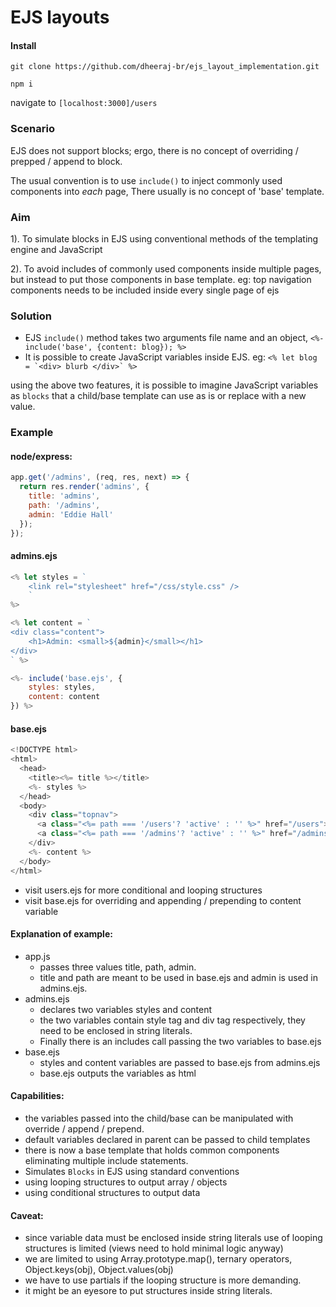 # EJS layouts 

#### Install
`git clone https://github.com/dheeraj-br/ejs_layout_implementation.git`

`npm i`

navigate to `[localhost:3000]/users`

### Scenario
EJS does not support blocks; ergo, there is no concept of overriding / prepped / append to block.

The usual convention is to use `include()` to inject commonly used components into _each_ page, There usually is no concept of 'base' template.

### Aim
1). To simulate blocks in EJS using conventional methods of the templating engine and JavaScript

2). To avoid includes of commonly used components inside multiple pages, but instead to put those components in base template.
    eg: top navigation components needs to be included inside every single page of ejs

### Solution
* EJS `include()` method takes two arguments file name and an object, ```<%- include('base', {content: blog}); %>```
* It is possible to create JavaScript variables inside EJS. eg: ```<% let blog = `<div> blurb </div>` %>```

using the above two features, it is possible to imagine JavaScript variables as `blocks` that a child/base template can use as is or replace with a new value.

### Example

#### node/express:
```JavaScript
app.get('/admins', (req, res, next) => {
  return res.render('admins', {
    title: 'admins',
    path: '/admins',
    admin: 'Eddie Hall'
  });
});
```

#### admins.ejs
```JavaScript
<% let styles = `
    <link rel="stylesheet" href="/css/style.css" />
    ` 
%>

<% let content = `
<div class="content"> 
    <h1>Admin: <small>${admin}</small></h1>
</div>
` %>

<%- include('base.ejs', {
    styles: styles, 
    content: content
}) %>

```

#### base.ejs
```JavaScript
<!DOCTYPE html>
<html>
  <head>
    <title><%= title %></title>
    <%- styles %>
  </head>
  <body>
    <div class="topnav">
      <a class="<%= path === '/users'? 'active' : '' %>" href="/users">Users</a>
      <a class="<%= path === '/admins'? 'active' : '' %>" href="/admins">Admin</a>
    </div>
    <%- content %>
  </body>
</html>
```
        
* visit users.ejs for more conditional and looping structures
* visit base.ejs for overriding and appending / prepending to content variable

#### Explanation of example:
* app.js 
    * passes three values title, path, admin. 
    * title and path are meant to be used in base.ejs and admin is used in admins.ejs.
* admins.ejs
    * declares two variables styles and content
    * the two variables contain style tag and div tag respectively, they need to be enclosed in string literals.
    * Finally there is an includes call passing the two variables to base.ejs
* base.ejs
    * styles and content variables are passed to base.ejs from admins.ejs
    * base.ejs outputs the variables as html

#### Capabilities:
* the variables passed into the child/base can be manipulated with override / append / prepend.
* default variables declared in parent can be passed to child templates
* there is now a base template that holds common components eliminating multiple include statements.
* Simulates `Blocks` in EJS using standard conventions
* using looping structures to output array / objects
* using conditional structures to output data

#### Caveat: 
* since variable data must be enclosed inside string literals use of looping structures is limited (views need to hold minimal logic anyway)
* we are limited to using Array.prototype.map(), ternary operators, Object.keys(obj), Object.values(obj)
* we have to use partials if the looping structure is more demanding.
* it might be an eyesore to put structures inside string literals.
